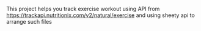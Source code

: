 This project helps you track exercise workout using API from https://trackapi.nutritionix.com/v2/natural/exercise and using sheety api to arrange such files
